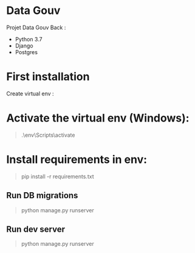 # Data Gouv

Projet Data Gouv Back :

-   Python 3.7
-   Django
-   Postgres

# First installation

Create virtual env :

>   

# Activate the virtual env (Windows):

> .\env\Scripts\activate

# Install requirements in env:

> pip install -r requirements.txt

## Run DB migrations

> python manage.py runserver

## Run dev server

> python manage.py runserver
